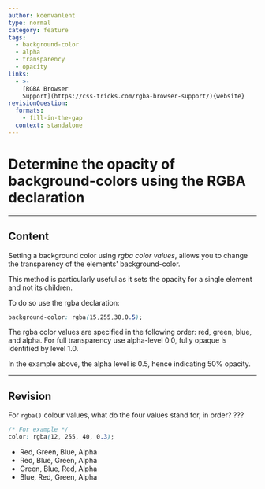 ```yaml
---
author: koenvanlent
type: normal
category: feature
tags:
  - background-color
  - alpha
  - transparency
  - opacity
links:
  - >-
    [RGBA Browser
    Support](https://css-tricks.com/rgba-browser-support/){website}
revisionQuestion:
  formats:
    - fill-in-the-gap
  context: standalone
---
```


# Determine the opacity of background-colors using the RGBA declaration


---

## Content

Setting a background color using *rgba color values*, allows you to change the transparency of the elements' background-color.  

This method is particularly useful as it sets the opacity for a single element and not its children.

To do so use the rgba declaration:

```css
background-color: rgba(15,255,30,0.5);
```

The rgba color values are specified in the following order: red, green, blue, and alpha. For full transparency use alpha-level 0.0, fully opaque is identified by level 1.0.

In the example above, the alpha level is 0.5, hence indicating 50% opacity.


---

## Revision

For `rgba()` colour values, what do the four values stand for, in order? ???

```css
/* For example */
color: rgba(12, 255, 40, 0.3);
```

- Red, Green, Blue, Alpha
- Red, Blue, Green, Alpha
- Green, Blue, Red, Alpha
- Blue, Red, Green, Alpha

